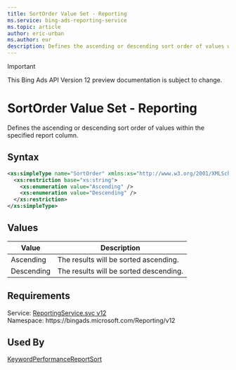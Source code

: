 ```yaml
---
title: SortOrder Value Set - Reporting
ms.service: bing-ads-reporting-service
ms.topic: article
author: eric-urban
ms.author: eur
description: Defines the ascending or descending sort order of values within the specified report column.
---
```

> [!IMPORTANT]
> This Bing Ads API Version 12 preview documentation is subject to change.

# SortOrder Value Set - Reporting
Defines the ascending or descending sort order of values within the specified report column.

## Syntax
```xml
<xs:simpleType name="SortOrder" xmlns:xs="http://www.w3.org/2001/XMLSchema">
  <xs:restriction base="xs:string">
    <xs:enumeration value="Ascending" />
    <xs:enumeration value="Descending" />
  </xs:restriction>
</xs:simpleType>
```

## <a name="values"></a>Values

|Value|Description|
|-----------|---------------|
|<a name="ascending"></a>Ascending|The results will be sorted ascending.|
|<a name="descending"></a>Descending|The results will be sorted descending.|

## Requirements
Service: [ReportingService.svc v12](https://reporting.api.bingads.microsoft.com/Api/Advertiser/Reporting/v11/ReportingService.svc)  
Namespace: https\://bingads.microsoft.com/Reporting/v12  

## Used By
[KeywordPerformanceReportSort](keywordperformancereportsort.md)  
